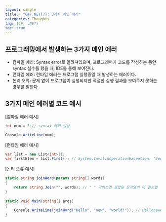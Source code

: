 ```yaml
---
layout: single
title:  "C#/.NET(7): 3가지 메인 에러"
categories: Thoughts
tag: [C#, .NET]
toc: true 
---
```


## 프로그래밍에서 발생하는 3가지 메인 에러

- 컴파일 에러: Syntax error로 알려져있으며, 프로그래머가 코드를 작성하는 동안 syntax 실수를 했을 때, IDE를 통해 보여진다.
- 런타임 에러: 런타임 에러는 프로그램 실행중일 때 발생하는 에러이다.   
- 논리 오류: 문제 없이 프로그램이 실행되지만 적절한 실행 결과를 보여주지 못하는 경우를 말한다.





## 3가지 메인 에러별 코드 예시

[컴파일 에러 예시]

```c#
int num = 5 // syntax 에러 발생

Console.WriteLine(num); 
```



[런타임 에러 예시]

```c#
var list = new List<int>();
var firstElem = list.First(); // System.InvalidOperationException: 'Sequence contains no elements'
```



[논리 오류 예시]

```c#
static string joinWord(params string[] words)
{
	return string.Join("", words); // " " 띄어쓰면 결합된 문자열이 더 잘보임
}
		
static void Main(string[] args)
{
	Console.WriteLine(joinWord("Hello", "new", "world!")); // Hellonewworld! 출력결과가 보기 불편
}
```
